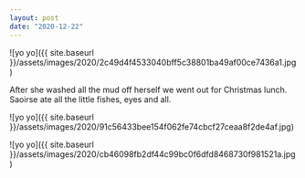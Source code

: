 ```yaml
---
layout: post
date: "2020-12-22"
---
```


![yo yo]({{ site.baseurl }}/assets/images/2020/2c49d4f4533040bff5c38801ba49af00ce7436a1.jpg)

After she washed all the mud off herself we went out for Christmas lunch. Saoirse ate all the little fishes, eyes and all.

![yo yo]({{ site.baseurl }}/assets/images/2020/91c56433bee154f062fe74cbcf27ceaa8f2de4af.jpg)

![yo yo]({{ site.baseurl }}/assets/images/2020/cb46098fb2df44c99bc0f6dfd8468730f981521a.jpg)
